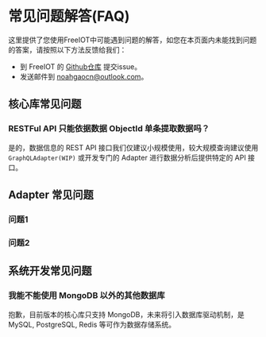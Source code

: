 # 常见问题解答(FAQ)

这里提供了您使用FreeIOT中可能遇到问题的解答，如您在本页面内未能找到问题的答案，请按照以下方法反馈给我们：

- 到 FreeIOT 的 [Github仓库](https://github.com/noahziheng/freeiot) 提交issue。
- 发送邮件到 [noahgaocn@outlook.com](mailto:noahgaocn@outlook.com)。

## 核心库常见问题

<span id="core"></span>

### RESTFul API 只能依据数据 ObjectId 单条提取数据吗？

<span id="core-1"></span>
是的，数据信息的 REST API 接口我们仅建议小规模使用，较大规模查询建议使用 `GraphQLAdapter(WIP)` 或开发专门的 Adapter 进行数据分析后提供特定的 API 接口。

## Adapter 常见问题

<span id="adapter"></span>

### 问题1

<span id="adapter-1"></span>

### 问题2

<span id="adapter-2"></span>

## 系统开发常见问题

<span id="system"></span>

### 我能不能使用 MongoDB 以外的其他数据库

<span id="system-1"></span>
抱歉，目前版本的核心库只支持 MongoDB，未来将引入数据库驱动机制，是 MySQL, PostgreSQL, Redis 等可作为数据存储系统。
